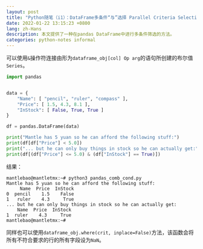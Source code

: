 ```yaml
---
layout: post
title: "Python随笔（i1）：DataFrame多条件“与”选择 Parallel Criteria Selection in DataFrame"
date: 2022-01-22 13:15:23 +0800
lang: zh-Hans
description: 本文提供了一种在pandas DataFrame中进行多条件筛选的方法。
categories: python-notes informal
---
```


可以使用`&`操作符连接由形为`dataframe_obj[col] Op arg`的语句所创建的布尔值`Series`。

```python
import pandas


data = {
    "Name": [ "pencil", "ruler", "compass" ],
    "Price": [ 1.5, 4.3, 8.1 ],
    "InStock": [ False, True, True ]
}

df = pandas.DataFrame(data)

print("Mantle has 5 yuan so he can afford the following stuff:")
print(df[df["Price"] < 5.0])
print("... but he can only buy things in stock so he can actually get:")
print(df[(df["Price"] <= 5.0) & (df["InStock"] == True)])

```

结果：

```plain
mantlebao@mantletmx:~# python3 pandas_comb_cond.py       
Mantle has 5 yuan so he can afford the following stuff:
     Name  Price  InStock
0  pencil    1.5    False
1   ruler    4.3     True
... but he can only buy things in stock so he can actually get:
    Name  Price  InStock
1  ruler    4.3     True
mantlebao@mantletmx:~#
```

同样也可以使用`dataframe_obj.where(crit, inplace=False)`方法，该函数会将所有不符合要求的行的所有字段设为`NaN`。
